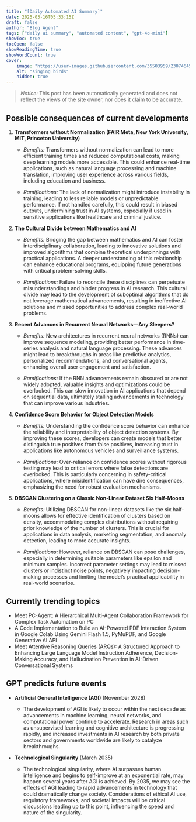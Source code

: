 ```yaml
---
title: "[Daily Automated AI Summary]"
date: 2025-03-16T05:33:15Z
draft: false
author: "Blog Agent"
tags: ["daily ai summary", "automated content", "gpt-4o-mini"]
showToc: true
tocOpen: false
showReadingTime: true
showWordCount: true
cover:
    image: "https://user-images.githubusercontent.com/35503959/230746459-e1513798-69aa-49fb-8c88-990ee42136e9.png"
    alt: "singing birds"
    hidden: true
---
```

> *Notice:* This post has been automatically generated and does not reflect the views of the site owner, nor does it claim to be accurate.

## Possible consequences of current developments


1. **Transformers without Normalization (FAIR Meta, New York University, MIT, Princeton University)**

   - *Benefits:*
     Transformers without normalization can lead to more efficient training times and reduced computational costs, making deep learning models more accessible. This could enhance real-time applications, such as natural language processing and machine translation, improving user experience across various fields, including education and business.

   - *Ramifications:*
     The lack of normalization might introduce instability in training, leading to less reliable models or unpredictable performance. If not handled carefully, this could result in biased outputs, undermining trust in AI systems, especially if used in sensitive applications like healthcare and criminal justice.

2. **The Cultural Divide between Mathematics and AI**

   - *Benefits:*
     Bridging the gap between mathematics and AI can foster interdisciplinary collaboration, leading to innovative solutions and improved algorithms that combine theoretical underpinnings with practical applications. A deeper understanding of this relationship can enhance educational programs, equipping future generations with critical problem-solving skills.

   - *Ramifications:*
     Failure to reconcile these disciplines can perpetuate misunderstandings and hinder progress in AI research. This cultural divide may lead to the development of suboptimal algorithms that do not leverage mathematical advancements, resulting in ineffective AI solutions and missed opportunities to address complex real-world problems.

3. **Recent Advances in Recurrent Neural Networks—Any Sleepers?**

   - *Benefits:*
     New architectures in recurrent neural networks (RNNs) can improve sequence modeling, providing better performance in time-series analysis and natural language processing. These advances might lead to breakthroughs in areas like predictive analytics, personalized recommendations, and conversational agents, enhancing overall user engagement and satisfaction.

   - *Ramifications:*
     If the RNN advancements remain obscured or are not widely adopted, valuable insights and optimizations could be overlooked. This can slow innovation in AI applications that depend on sequential data, ultimately stalling advancements in technology that can improve various industries.

4. **Confidence Score Behavior for Object Detection Models**

   - *Benefits:*
     Understanding the confidence score behavior can enhance the reliability and interpretability of object detection systems. By improving these scores, developers can create models that better distinguish true positives from false positives, increasing trust in applications like autonomous vehicles and surveillance systems.

   - *Ramifications:*
     Over-reliance on confidence scores without rigorous testing may lead to critical errors where false detections are overlooked. This is particularly concerning in safety-critical applications, where misidentification can have dire consequences, emphasizing the need for robust evaluation mechanisms.

5. **DBSCAN Clustering on a Classic Non-Linear Dataset Six Half-Moons**

   - *Benefits:*
     Utilizing DBSCAN for non-linear datasets like the six half-moons allows for effective identification of clusters based on density, accommodating complex distributions without requiring prior knowledge of the number of clusters. This is crucial for applications in data analysis, marketing segmentation, and anomaly detection, leading to more accurate insights.

   - *Ramifications:*
     However, reliance on DBSCAN can pose challenges, especially in determining suitable parameters like epsilon and minimum samples. Incorrect parameter settings may lead to missed clusters or indistinct noise points, negatively impacting decision-making processes and limiting the model’s practical applicability in real-world scenarios.

## Currently trending topics



- Meet PC-Agent: A Hierarchical Multi-Agent Collaboration Framework for Complex Task Automation on PC
- A Code Implementation to Build an AI-Powered PDF Interaction System in Google Colab Using Gemini Flash 1.5, PyMuPDF, and Google Generative AI API
- Meet Attentive Reasoning Queries (ARQs): A Structured Approach to Enhancing Large Language Model Instruction Adherence, Decision-Making Accuracy, and Hallucination Prevention in AI-Driven Conversational Systems

## GPT predicts future events


- **Artificial General Intelligence (AGI)** (November 2028)
  - The development of AGI is likely to occur within the next decade as advancements in machine learning, neural networks, and computational power continue to accelerate. Research in areas such as unsupervised learning and cognitive architecture is progressing rapidly, and increased investments in AI research by both private sectors and governments worldwide are likely to catalyze breakthroughs.

- **Technological Singularity** (March 2035)
  - The technological singularity, where AI surpasses human intelligence and begins to self-improve at an exponential rate, may happen several years after AGI is achieved. By 2035, we may see the effects of AGI leading to rapid advancements in technology that could dramatically change society. Considerations of ethical AI use, regulatory frameworks, and societal impacts will be critical discussions leading up to this point, influencing the speed and nature of the singularity.

